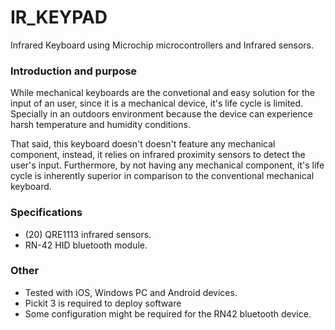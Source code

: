 # IR_KEYPAD
Infrared Keyboard using Microchip microcontrollers and Infrared sensors.


### Introduction and purpose

While mechanical keyboards are the convetional and easy solution for the input of an user, since it is a mechanical device, it's life cycle is limited. Specially in an outdoors environment because the device can experience harsh temperature and humidity conditions.

That said, this keyboard doesn't doesn't feature any mechanical component, instead, it relies on infrared proximity sensors to detect the user's input. Furthermore, by not having any mechanical component, it's life cycle is inherently superior in comparison to the conventional mechanical keyboard.

### Specifications

* (20) QRE1113 infrared sensors.
* RN-42 HID bluetooth module.

### Other

* Tested with iOS, Windows PC and Android devices.
* Pickit 3 is required to deploy software
* Some configuration might be required for the RN42 bluetooth device.
